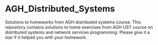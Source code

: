 # AGH_Distributed_Systems
Solutions to homeworks from AGH distributed systems course.
This repository contains solutions to home exercises from AGH UST course on distributed systems and network services programming. 
Please give it a star if it helped you with your homework.
